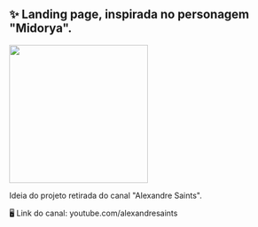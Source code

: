 ## ✨ Landing page, inspirada no personagem "Midorya". 

<img width="250" src="https://img.elo7.com.br/product/original/2FBB20A/midoriya-my-hero-academia-poster-digital-poster-para-geeks.jpg">

Ideia do projeto retirada do canal "Alexandre Saints". 

🖥 Link do canal: youtube.com/alexandresaints 
